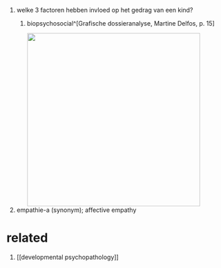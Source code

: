 1. welke 3 factoren hebben invloed op het gedrag van een kind?
	1. biopsychosocial^[Grafische dossieranalyse, Martine Delfos, p. 15]

		<img src="https://upload.wikimedia.org/wikipedia/commons/6/6f/Biopsychosocial_Model_of_Health_1.png" width="400" />
2. empathie-a (synonym); affective empathy

# related
1. [[developmental psychopathology]]